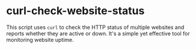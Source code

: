 # curl-check-website-status
This script uses `curl` to check the HTTP status of multiple websites and reports whether they are active or down. It's a simple yet effective tool for monitoring website uptime.
